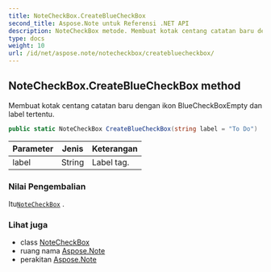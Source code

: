 ```yaml
---
title: NoteCheckBox.CreateBlueCheckBox
second_title: Aspose.Note untuk Referensi .NET API
description: NoteCheckBox metode. Membuat kotak centang catatan baru dengan ikon BlueCheckBoxEmpty dan label tertentu.
type: docs
weight: 10
url: /id/net/aspose.note/notecheckbox/createbluecheckbox/
---
```

## NoteCheckBox.CreateBlueCheckBox method

Membuat kotak centang catatan baru dengan ikon BlueCheckBoxEmpty dan label tertentu.

```csharp
public static NoteCheckBox CreateBlueCheckBox(string label = "To Do")
```

| Parameter | Jenis | Keterangan |
| --- | --- | --- |
| label | String | Label tag. |

### Nilai Pengembalian

Itu[`NoteCheckBox`](../) .

### Lihat juga

* class [NoteCheckBox](../)
* ruang nama [Aspose.Note](../../notecheckbox/)
* perakitan [Aspose.Note](../../../)


